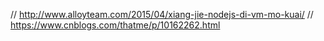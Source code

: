



// http://www.alloyteam.com/2015/04/xiang-jie-nodejs-di-vm-mo-kuai/
// https://www.cnblogs.com/thatme/p/10162262.html
